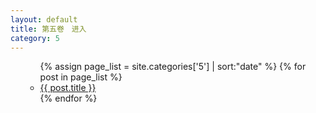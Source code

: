 ```yaml
---
layout: default
title: 第五卷　进入
category: 5
---
```

<ul>
  <ul>
    {% assign page_list = site.categories['5'] | sort:"date" %}
    {% for post in page_list %}
      <li><a href="{{ post.url | prepend: site.baseurl }}">{{ post.title }}</a></li>
    {% endfor %}
  </ul>
</ul>

